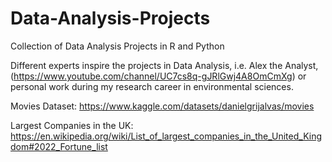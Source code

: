 # Data-Analysis-Projects
Collection of Data Analysis Projects in R and Python

Different experts inspire the projects in Data Analysis, i.e. Alex the Analyst, (https://www.youtube.com/channel/UC7cs8q-gJRlGwj4A8OmCmXg) or personal work during my research career in environmental sciences.

Movies Dataset: https://www.kaggle.com/datasets/danielgrijalvas/movies

Largest Companies in the UK: https://en.wikipedia.org/wiki/List_of_largest_companies_in_the_United_Kingdom#2022_Fortune_list
